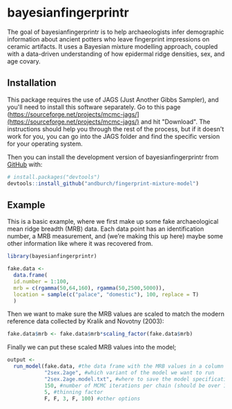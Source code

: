 
<!-- README.md is generated from README.Rmd. Please edit that file -->

# bayesianfingerprintr

<!-- badges: start -->
<!-- badges: end -->

The goal of bayesianfingerprintr is to help archaeologists infer
demographic information about ancient potters who leave fingerprint
impressions on ceramic artifacts. It uses a Bayesian mixture modelling
approach, coupled with a data-driven understanding of how epidermal
ridge densities, sex, and age covary.

## Installation

This package requires the use of JAGS (Just Another Gibbs Sampler), and you'll need to install this software separately. 
Go to this page (https://sourceforge.net/projects/mcmc-jags/](https://sourceforge.net/projects/mcmc-jags/) and hit "Download". The instructions should help you through the rest of the process, but if it doesn't work for you, you can go into the JAGS folder and find the specific version for your operating system.

Then you can install the development version of bayesianfingerprintr from
[GitHub](https://github.com/) with:

``` r
# install.packages("devtools")
devtools::install_github("andburch/fingerprint-mixture-model")
```

## Example

This is a basic example, where we first make up some fake archaeological
mean ridge breadth (MRB) data. Each data point has an identification
number, a MRB measurement, and (we’re making this up here) maybe some
other information like where it was recovered from.

``` r
library(bayesianfingerprintr)

fake.data <- 
  data.frame(
  id.number = 1:100,
  mrb = c(rgamma(50,64,160), rgamma(50,2500,5000)),
  location = sample(c("palace", "domestic"), 100, replace = T)
  )
```

Then we want to make sure the MRB values are scaled to match the modern
reference data collected by Kralik and Novotny (2003):

``` r
fake.data$mrb <- fake.data$mrb*scaling_factor(fake.data$mrb)
```

Finally we can put these scaled MRB values into the model;

``` r
output <- 
  run_model(fake.data, #the data frame with the MRB values in a column named `mrb`
            "2sex.2age", #which variant of the model we want to run
            "2sex.2age.model.txt", #where to save the model specifications
            150, #number of MCMC iterations per chain (should be over 150,000 normally)
            5, #thinning factor
            F, F, 3, F, 100) #other options
```
